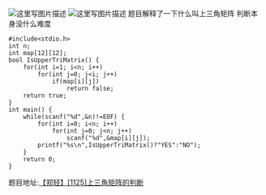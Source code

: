![这里写图片描述](http://img.blog.csdn.net/20160720232905342)
![这里写图片描述](http://img.blog.csdn.net/20160720232910811)
题目解释了一下什么叫上三角矩阵
判断本身没什么难度

```
#include<stdio.h>
int n;
int map[12][12];
bool IsUpperTriMatrix() {
	for(int i=1; i<n; i++)
		for(int j=0; j<i; j++)
			if(map[i][j])
				return false;
	return true;
}
int main() {
	while(scanf("%d",&n)!=EOF) {
		for(int i=0; i<n; i++)
			for(int j=0; j<n; j++)
				scanf("%d",&map[i][j]);
		printf("%s\n",IsUpperTriMatrix()?"YES":"NO");
	}
	return 0;
}

```

题目地址:[【郑轻】[1125]上三角矩阵的判断](http://acm.zzuli.edu.cn/zzuliacm/problem.php?id=1125)